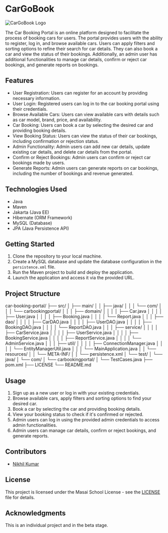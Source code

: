 # CarGoBook

![CarGoBook Logo](https://example.com/car_booking_logo.png)

The Car Booking Portal is an online platform designed to facilitate the process of booking cars for users. The portal provides users with the ability to register, log in, and browse available cars. Users can apply filters and sorting options to refine their search for car details. They can also book a car and view the status of their bookings. Additionally, an admin user has additional functionalities to manage car details, confirm or reject car bookings, and generate reports on bookings.

## Features

- User Registration: Users can register for an account by providing necessary information.
- User Login: Registered users can log in to the car booking portal using their credentials.
- Browse Available Cars: Users can view available cars with details such as car model, brand, price, and availability.
- Car Booking: Users can book a car by selecting the desired car and providing booking details.
- View Booking Status: Users can view the status of their car bookings, including confirmation or rejection status.
- Admin Functionality: Admin users can add new car details, update existing car details, and delete car details from the portal.
- Confirm or Reject Bookings: Admin users can confirm or reject car bookings made by users.
- Generate Reports: Admin users can generate reports on car bookings, including the number of bookings and revenue generated.

## Technologies Used

- Java
- Maven
- Jakarta (Java EE)
- Hibernate (ORM Framework)
- MySQL (Database)
- JPA (Java Persistence API)

## Getting Started

1. Clone the repository to your local machine.
2. Create a MySQL database and update the database configuration in the `persistence.xml` file.
3. Run the Maven project to build and deploy the application.
4. Launch the application and access it via the provided URL.

## Project Structure

car-booking-portal/
├── src/
│ ├── main/
│ │ ├── java/
│ │ │ └── com/
│ │ │ └── carbookingportal/
│ │ │ ├── domain/
│ │ │ │ ├── Car.java
│ │ │ │ ├── User.java
│ │ │ │ ├── Booking.java
│ │ │ │ └── Report.java
│ │ │ ├── dao/
│ │ │ │ ├── CarDAO.java
│ │ │ │ ├── UserDAO.java
│ │ │ │ ├── BookingDAO.java
│ │ │ │ └── ReportDAO.java
│ │ │ ├── service/
│ │ │ │ ├── CarService.java
│ │ │ │ ├── UserService.java
│ │ │ │ ├── BookingService.java
│ │ │ │ ├── ReportService.java
│ │ │ │ └── AdminService.java
│ │ │ ├── util/
│ │ │ │ ├── ConnectionManager.java
│ │ │ │ └── EntityManagerUtil.java
│ │ │ └── MainApplication.java
│ │ └── resources/
│ │ └── META-INF/
│ │ └── persistence.xml
│ └── test/
│ └── java/
│ └── com/
│ └── carbookingportal/
│ └── TestCases.java
├── pom.xml
├── LICENSE
└── README.md


## Usage

1. Sign up as a new user or log in with your existing credentials.
2. Browse available cars, apply filters and sorting options to find your desired car.
3. Book a car by selecting the car and providing booking details.
4. View your booking status to check if it's confirmed or rejected.
5. Admin users can log in using the provided admin credentials to access admin functionalities.
6. Admin users can manage car details, confirm or reject bookings, and generate reports.

## Contributors

- [Nikhil Kumar](https://github.com/nikhiltaprania)

## License

This project is licensed under the Masai School License - see the [LICENSE](LICENSE) file for details.

## Acknowledgments

This is an individual project and in the beta stage.